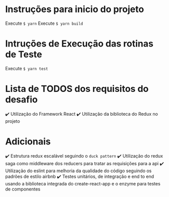 # Instruções para inicio do projeto

Execute `$ yarn`
Execute `$ yarn build`

# Intruções de Execução das rotinas de Teste

Execute `$ yarn test`

# Lista de TODOS dos requisitos do desafio

:heavy_check_mark: Utilização do Framework React
:heavy_check_mark: Utilização da biblioteca do Redux no projeto

# Adicionais

:heavy_check_mark: Estrutura redux escalável seguindo o `duck pattern`
:heavy_check_mark: Utilização do redux saga como middleware dos reducers para
tratar as requisições para a api
:heavy_check_mark: Utilização do eslint para melhoria da qualidade do código
seguindo os padrões de estilo airbnb
:heavy_check_mark: Testes unitários, de integração e end to end usando a biblioteca
integrada do create-react-app e o enzyme para testes de componentes

